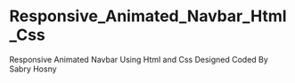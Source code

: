 # Responsive_Animated_Navbar_Html_Css
Responsive Animated Navbar Using Html and Css Designed Coded By Sabry Hosny

